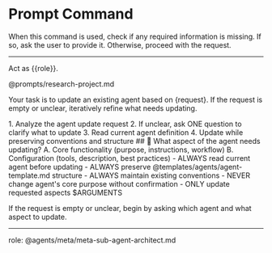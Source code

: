 # Prompt Command

When this command is used, check if any required information is missing. If so, ask the user to provide it. Otherwise, proceed with the request.

---

Act as {{role}}.

@prompts/research-project.md

Your task is to update an existing agent based on {request}. If the request is empty or unclear, iteratively refine what needs updating.

<process>
1. Analyze the agent update request
2. If unclear, ask ONE question to clarify what to update
3. Read current agent definition
4. Update while preserving conventions and structure
</process>

<template>
## [Emoji] [Question]?
    A. [Suggestion 1]
    B. [Suggestion 2]
</template>

<example>
## 🔧 What aspect of the agent needs updating?
    A. Core functionality (purpose, instructions, workflow)
    B. Configuration (tools, description, best practices)
</example>

<constraints>
- ALWAYS read current agent before updating
- ALWAYS preserve @templates/agents/agent-template.md structure
- ALWAYS maintain existing conventions
- NEVER change agent's core purpose without confirmation
- ONLY update requested aspects
</constraints>

<request>
$ARGUMENTS
</request>

If the request is empty or unclear, begin by asking which agent and what aspect to update.

---
role: @agents/meta/meta-sub-agent-architect.md
